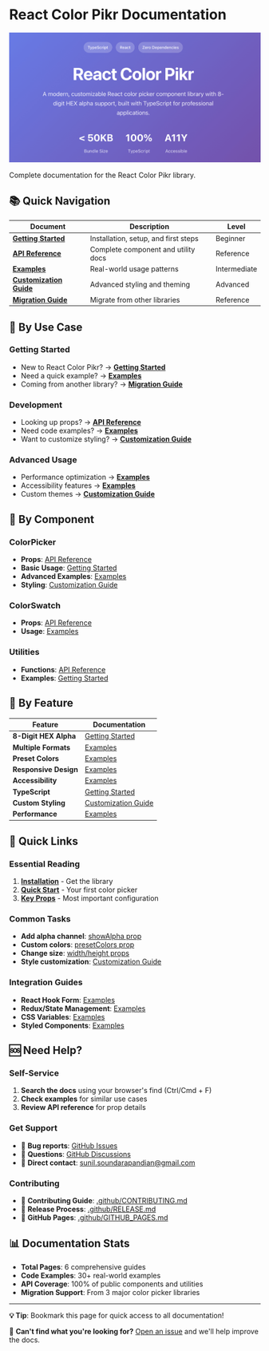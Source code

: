 # React Color Pikr Documentation

![React Color Pikr](screenshot/react-color-pikr.png)

Complete documentation for the React Color Pikr library.

## 📚 Quick Navigation

| Document | Description | Level |
|----------|-------------|-------|
| **[Getting Started](./GETTING_STARTED.md)** | Installation, setup, and first steps | Beginner |
| **[API Reference](./API.md)** | Complete component and utility docs | Reference |
| **[Examples](./EXAMPLES.md)** | Real-world usage patterns | Intermediate |
| **[Customization Guide](./CUSTOMIZATION.md)** | Advanced styling and theming | Advanced |
| **[Migration Guide](./MIGRATION.md)** | Migrate from other libraries | Reference |

## 🎯 By Use Case

### Getting Started
- New to React Color Pikr? → **[Getting Started](./GETTING_STARTED.md)**
- Need a quick example? → **[Examples](./EXAMPLES.md#basic-usage)**
- Coming from another library? → **[Migration Guide](./MIGRATION.md)**

### Development
- Looking up props? → **[API Reference](./API.md)**
- Need code examples? → **[Examples](./EXAMPLES.md)**
- Want to customize styling? → **[Customization Guide](./CUSTOMIZATION.md)**

### Advanced Usage
- Performance optimization → **[Examples](./EXAMPLES.md#performance-examples)**
- Accessibility features → **[Examples](./EXAMPLES.md#accessibility-examples)**
- Custom themes → **[Customization Guide](./CUSTOMIZATION.md#theming-system)**

## 🔧 By Component

### ColorPicker
- **Props**: [API Reference](./API.md#colorpicker-component)
- **Basic Usage**: [Getting Started](./GETTING_STARTED.md#quick-start)
- **Advanced Examples**: [Examples](./EXAMPLES.md#advanced-examples)
- **Styling**: [Customization Guide](./CUSTOMIZATION.md)

### ColorSwatch  
- **Props**: [API Reference](./API.md#colorswatch-component)
- **Usage**: [Examples](./EXAMPLES.md#custom-preset-colors)

### Utilities
- **Functions**: [API Reference](./API.md#utility-functions)
- **Examples**: [Getting Started](./GETTING_STARTED.md#common-patterns)

## 🎨 By Feature

| Feature | Documentation |
|---------|---------------|
| **8-Digit HEX Alpha** | [Getting Started](./GETTING_STARTED.md#key-features) |
| **Multiple Formats** | [Examples](./EXAMPLES.md#multi-format-color-picker) |
| **Preset Colors** | [Examples](./EXAMPLES.md#custom-preset-colors) |
| **Responsive Design** | [Examples](./EXAMPLES.md#responsive-color-picker) |
| **Accessibility** | [Examples](./EXAMPLES.md#accessibility-examples) |
| **TypeScript** | [Getting Started](./GETTING_STARTED.md#typescript-support) |
| **Custom Styling** | [Customization Guide](./CUSTOMIZATION.md) |
| **Performance** | [Examples](./EXAMPLES.md#performance-examples) |

## 🚀 Quick Links

### Essential Reading
1. **[Installation](./GETTING_STARTED.md#installation)** - Get the library
2. **[Quick Start](./GETTING_STARTED.md#quick-start)** - Your first color picker
3. **[Key Props](../README.md#key-props)** - Most important configuration

### Common Tasks
- **Add alpha channel**: [showAlpha prop](./API.md#colorpicker-props)
- **Custom colors**: [presetColors prop](./API.md#colorpicker-props)
- **Change size**: [width/height props](./API.md#colorpicker-props)
- **Style customization**: [Customization Guide](./CUSTOMIZATION.md)

### Integration Guides
- **React Hook Form**: [Examples](./EXAMPLES.md#with-react-hook-form)
- **Redux/State Management**: [Examples](./EXAMPLES.md#with-state-management-redux)
- **CSS Variables**: [Examples](./EXAMPLES.md#css-variable-integration)
- **Styled Components**: [Examples](./EXAMPLES.md#integration-examples)

## 🆘 Need Help?

### Self-Service
1. **Search the docs** using your browser's find (Ctrl/Cmd + F)
2. **Check examples** for similar use cases
3. **Review API reference** for prop details

### Get Support
- 🐛 **Bug reports**: [GitHub Issues](https://github.com/ssunils/react-color-pikr/issues)
- 💬 **Questions**: [GitHub Discussions](https://github.com/ssunils/react-color-pikr/discussions)
- 📧 **Direct contact**: sunil.soundarapandian@gmail.com

### Contributing
- 🤝 **Contributing Guide**: [.github/CONTRIBUTING.md](../.github/CONTRIBUTING.md)
- 🔄 **Release Process**: [.github/RELEASE.md](../.github/RELEASE.md)
- 📄 **GitHub Pages**: [.github/GITHUB_PAGES.md](../.github/GITHUB_PAGES.md)

## 📊 Documentation Stats

- **Total Pages**: 6 comprehensive guides
- **Code Examples**: 30+ real-world examples
- **API Coverage**: 100% of public components and utilities
- **Migration Support**: From 3 major color picker libraries

---

**💡 Tip**: Bookmark this page for quick access to all documentation!

📖 **Can't find what you're looking for?** [Open an issue](https://github.com/ssunils/react-color-pikr/issues) and we'll help improve the docs.
